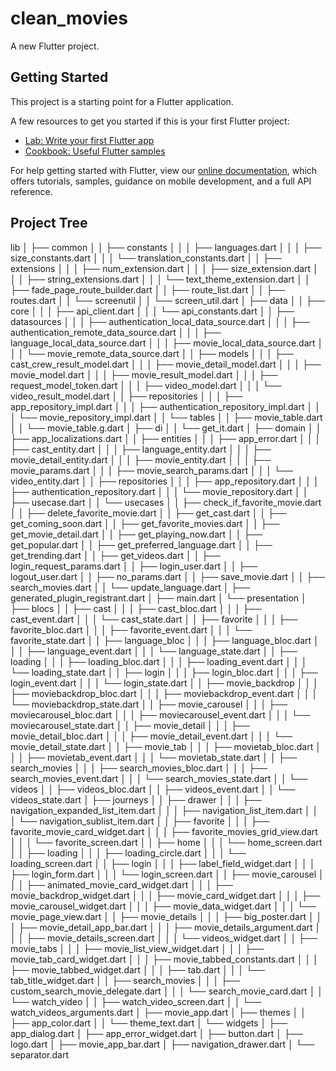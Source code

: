 # clean_movies

A new Flutter project.

## Getting Started

This project is a starting point for a Flutter application.

A few resources to get you started if this is your first Flutter project:

- [Lab: Write your first Flutter app](https://flutter.dev/docs/get-started/codelab)
- [Cookbook: Useful Flutter samples](https://flutter.dev/docs/cookbook)

For help getting started with Flutter, view our
[online documentation](https://flutter.dev/docs), which offers tutorials,
samples, guidance on mobile development, and a full API reference.

## Project Tree

lib
│ ├── common
│ │ ├── constants
│ │ │ ├── languages.dart
│ │ │ ├── size_constants.dart
│ │ │ └── translation_constants.dart
│ │ ├── extensions
│ │ │ ├── num_extension.dart
│ │ │ ├── size_extension.dart
│ │ │ ├── string_extensions.dart
│ │ │ └── text_theme_extension.dart
│ │ ├── fade_page_route_builder.dart
│ │ ├── route_list.dart
│ │ ├── routes.dart
│ │ └── screenutil
│ │ └── screen_util.dart
│ ├── data
│ │ ├── core
│ │ │ ├── api_client.dart
│ │ │ └── api_constants.dart
│ │ ├── datasources
│ │ │ ├── authentication_local_data_source.dart
│ │ │ ├── authentication_remote_data_source.dart
│ │ │ ├── language_local_data_source.dart
│ │ │ ├── movie_local_data_source.dart
│ │ │ └── movie_remote_data_source.dart
│ │ ├── models
│ │ │ ├── cast_crew_result_model.dart
│ │ │ ├── movie_detail_model.dart
│ │ │ ├── movie_model.dart
│ │ │ ├── movie_result_model.dart
│ │ │ ├── request_model_token.dart
│ │ │ ├── video_model.dart
│ │ │ └── video_result_model.dart
│ │ ├── repositories
│ │ │ ├── app_repository_impl.dart
│ │ │ ├── authentication_repository_impl.dart
│ │ │ └── movie_repository_impl.dart
│ │ └── tables
│ │ ├── movie_table.dart
│ │ └── movie_table.g.dart
│ ├── di
│ │ └── get_it.dart
│ ├── domain
│ │ ├── app_localizations.dart
│ │ ├── entities
│ │ │ ├── app_error.dart
│ │ │ ├── cast_entity.dart
│ │ │ ├── language_entity.dart
│ │ │ ├── movie_detail_entity.dart
│ │ │ ├── movie_entity.dart
│ │ │ ├── movie_params.dart
│ │ │ ├── movie_search_params.dart
│ │ │ └── video_entity.dart
│ │ ├── repositories
│ │ │ ├── app_repository.dart
│ │ │ ├── authentication_repository.dart
│ │ │ └── movie_repository.dart
│ │ ├── usecase.dart
│ │ └── usecases
│ │ ├── check_if_favorite_movie.dart
│ │ ├── delete_favorite_movie.dart
│ │ ├── get_cast.dart
│ │ ├── get_coming_soon.dart
│ │ ├── get_favorite_movies.dart
│ │ ├── get_movie_detail.dart
│ │ ├── get_playing_now.dart
│ │ ├── get_popular.dart
│ │ ├── get_preferred_language.dart
│ │ ├── get_trending.dart
│ │ ├── get_videos.dart
│ │ ├── login_request_params.dart
│ │ ├── login_user.dart
│ │ ├── logout_user.dart
│ │ ├── no_params.dart
│ │ ├── save_movie.dart
│ │ ├── search_movies.dart
│ │ └── update_language.dart
│ ├── generated_plugin_registrant.dart
│ ├── main.dart
│ └── presentation
│ ├── blocs
│ │ ├── cast
│ │ │ ├── cast_bloc.dart
│ │ │ ├── cast_event.dart
│ │ │ └── cast_state.dart
│ │ ├── favorite
│ │ │ ├── favorite_bloc.dart
│ │ │ ├── favorite_event.dart
│ │ │ └── favorite_state.dart
│ │ ├── language_bloc
│ │ │ ├── language_bloc.dart
│ │ │ ├── language_event.dart
│ │ │ └── language_state.dart
│ │ ├── loading
│ │ │ ├── loading_bloc.dart
│ │ │ ├── loading_event.dart
│ │ │ └── loading_state.dart
│ │ ├── login
│ │ │ ├── login_bloc.dart
│ │ │ ├── login_event.dart
│ │ │ └── login_state.dart
│ │ ├── movie_backdrop
│ │ │ ├── moviebackdrop_bloc.dart
│ │ │ ├── moviebackdrop_event.dart
│ │ │ └── moviebackdrop_state.dart
│ │ ├── movie_carousel
│ │ │ ├── moviecarousel_bloc.dart
│ │ │ ├── moviecarousel_event.dart
│ │ │ └── moviecarousel_state.dart
│ │ ├── movie_detail
│ │ │ ├── movie_detail_bloc.dart
│ │ │ ├── movie_detail_event.dart
│ │ │ └── movie_detail_state.dart
│ │ ├── movie_tab
│ │ │ ├── movietab_bloc.dart
│ │ │ ├── movietab_event.dart
│ │ │ └── movietab_state.dart
│ │ ├── search_movies
│ │ │ ├── search_movies_bloc.dart
│ │ │ ├── search_movies_event.dart
│ │ │ └── search_movies_state.dart
│ │ └── videos
│ │ ├── videos_bloc.dart
│ │ ├── videos_event.dart
│ │ └── videos_state.dart
│ ├── journeys
│ │ ├── drawer
│ │ │ ├── navigation_expanded_list_item.dart
│ │ │ ├── navigation_list_item.dart
│ │ │ └── navigation_sublist_item.dart
│ │ ├── favorite
│ │ │ ├── favorite_movie_card_widget.dart
│ │ │ ├── favorite_movies_grid_view.dart
│ │ │ └── favorite_screen.dart
│ │ ├── home
│ │ │ └── home_screen.dart
│ │ ├── loading
│ │ │ ├── loading_circle.dart
│ │ │ └── loading_screen.dart
│ │ ├── login
│ │ │ ├── label_field_widget.dart
│ │ │ ├── login_form.dart
│ │ │ └── login_screen.dart
│ │ ├── movie_carousel
│ │ │ ├── animated_movie_card_widget.dart
│ │ │ ├── movie_backdrop_widget.dart
│ │ │ ├── movie_card_widget.dart
│ │ │ ├── movie_carousel_widget.dart
│ │ │ ├── movie_data_widget.dart
│ │ │ └── movie_page_view.dart
│ │ ├── movie_details
│ │ │ ├── big_poster.dart
│ │ │ ├── movie_detail_app_bar.dart
│ │ │ ├── movie_details_argument.dart
│ │ │ ├── movie_details_screen.dart
│ │ │ └── videos_widget.dart
│ │ ├── movie_tabs
│ │ │ ├── movie_list_view_widget.dart
│ │ │ ├── movie_tab_card_widget.dart
│ │ │ ├── movie_tabbed_constants.dart
│ │ │ ├── movie_tabbed_widget.dart
│ │ │ ├── tab.dart
│ │ │ └── tab_title_widget.dart
│ │ ├── search_movies
│ │ │ ├── custom_search_movie_delegate.dart
│ │ │ └── search_movie_card.dart
│ │ └── watch_video
│ │ ├── watch_video_screen.dart
│ │ └── watch_videos_arguments.dart
│ ├── movie_app.dart
│ ├── themes
│ │ ├── app_color.dart
│ │ └── theme_text.dart
│ └── widgets
│ ├── app_dialog.dart
│ ├── app_error_widget.dart
│ ├── button.dart
│ ├── logo.dart
│ ├── movie_app_bar.dart
│ ├── navigation_drawer.dart
│ └── separator.dart
